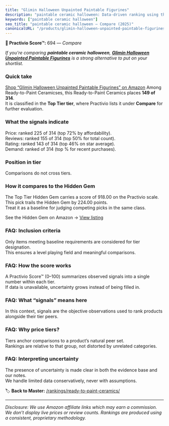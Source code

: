 ```yaml
---
title: "Glimin Halloween Unpainted Paintable Figurines"
description: "paintable ceramic halloween: Data-driven ranking using the Practivio Score™. Positioned by quality, value, demand, findability, momentum."
keywords: ["paintable ceramic halloween"]
seo_title: "paintable ceramic halloween — Compare (2025)"
canonicalURL: "/products/glimin-halloween-unpainted-paintable-figurines-B0CD16GD2D/"
---
```


**🛒 Practivio Score™:** 694 — _Compare_


*If you're comparing **paintable ceramic halloween**, **[Glimin Halloween Unpainted Paintable Figurines](https://www.amazon.com/dp/B0CD16GD2D?tag=practivio-20)** is a strong alternative to put on your shortlist.*
### Quick take
[Shop “Glimin Halloween Unpainted Paintable Figurines” on Amazon](https://www.amazon.com/dp/B0CD16GD2D?tag=practivio-20)
Among Ready-to-Paint Ceramicses, this Ready-to-Paint Ceramics places **149 of 314**.  
It is classified in the **Top Tier tier**, where Practivio lists it under **Compare** for further evaluation.

### What the signals indicate
Price: ranked 225 of 314 (top 72% by affordability).  
Reviews: ranked 155 of 314 (top 50% for total count).  
Rating: ranked 143 of 314 (top 46% on star average).  
Demand: ranked  of 314 (top % for recent purchases).

### Position in tier
Comparisons do not cross tiers.

### How it compares to the Hidden Gem
The Top Tier Hidden Gem carries a score of 918.00 on the Practivio scale.  
This pick trails the Hidden Gem by 224.00 points.  
Treat it as a baseline for judging competing picks in the same class.  

See the Hidden Gem on Amazon → [View listing](https://www.amazon.com/dp/B08RYS5XNM?tag=practivio-20)

### FAQ: Inclusion criteria
Only items meeting baseline requirements are considered for tier designation.  
This ensures a level playing field and meaningful comparisons.

### FAQ: How the score works
A Practivio Score™ (0–100) summarizes observed signals into a single number within each tier.  
If data is unavailable, uncertainty grows instead of being filled in.

### FAQ: What “signals” means here
In this context, signals are the objective observations used to rank products alongside their tier peers.

### FAQ: Why price tiers?
Tiers anchor comparisons to a product’s natural peer set.  
Rankings are relative to that group, not distorted by unrelated categories.

### FAQ: Interpreting uncertainty
The presence of uncertainty is made clear in both the evidence base and our notes.  
We handle limited data conservatively, never with assumptions.

<!-- Missing template for Compare/CompareWithinPriceClass -->


🏷️ **Back to Master:** [/rankings/ready-to-paint-ceramics/](/rankings/ready-to-paint-ceramics/)

---
_Disclosure: We use Amazon affiliate links which may earn a commission. We don’t display live prices or review counts. Rankings are produced using a consistent, proprietary methodology._

